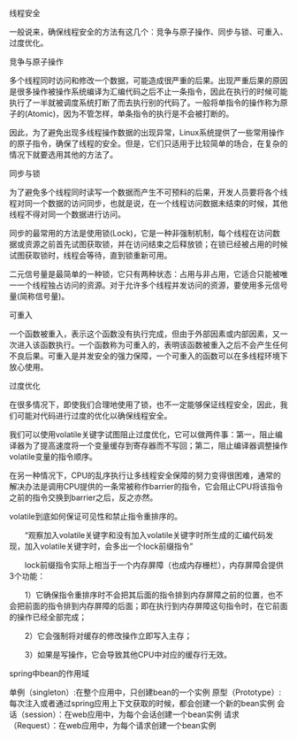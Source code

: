 线程安全

一般说来，确保线程安全的方法有这几个：竞争与原子操作、同步与锁、可重入、过度优化。


竞争与原子操作

多个线程同时访问和修改一个数据，可能造成很严重的后果。出现严重后果的原因是很多操作被操作系统编译为汇编代码之后不止一条指令，因此在执行的时候可能执行了一半就被调度系统打断了而去执行别的代码了。一般将单指令的操作称为原子的(Atomic)，因为不管怎样，单条指令的执行是不会被打断的。


因此，为了避免出现多线程操作数据的出现异常，Linux系统提供了一些常用操作的原子指令，确保了线程的安全。但是，它们只适用于比较简单的场合，在复杂的情况下就要选用其他的方法了。


同步与锁

为了避免多个线程同时读写一个数据而产生不可预料的后果，开发人员要将各个线程对同一个数据的访问同步，也就是说，在一个线程访问数据未结束的时候，其他线程不得对同一个数据进行访问。


同步的最常用的方法是使用锁(Lock)，它是一种非强制机制，每个线程在访问数据或资源之前首先试图获取锁，并在访问结束之后释放锁；在锁已经被占用的时候试图获取锁时，线程会等待，直到锁重新可用。


二元信号量是最简单的一种锁，它只有两种状态：占用与非占用，它适合只能被唯一一个线程独占访问的资源。对于允许多个线程并发访问的资源，要使用多元信号量(简称信号量)。


可重入

一个函数被重入，表示这个函数没有执行完成，但由于外部因素或内部因素，又一次进入该函数执行。一个函数称为可重入的，表明该函数被重入之后不会产生任何不良后果。可重入是并发安全的强力保障，一个可重入的函数可以在多线程环境下放心使用。


过度优化

在很多情况下，即使我们合理地使用了锁，也不一定能够保证线程安全，因此，我们可能对代码进行过度的优化以确保线程安全。


我们可以使用volatile关键字试图阻止过度优化，它可以做两件事：第一，阻止编译器为了提高速度将一个变量缓存到寄存器而不写回；第二，阻止编译器调整操作volatile变量的指令顺序。


在另一种情况下，CPU的乱序执行让多线程安全保障的努力变得很困难，通常的解决办法是调用CPU提供的一条常被称作barrier的指令，它会阻止CPU将该指令之前的指令交换到barrier之后，反之亦然。


volatile到底如何保证可见性和禁止指令重排序的。

　　“观察加入volatile关键字和没有加入volatile关键字时所生成的汇编代码发现，加入volatile关键字时，会多出一个lock前缀指令”

　　lock前缀指令实际上相当于一个内存屏障（也成内存栅栏），内存屏障会提供3个功能：

　　1）它确保指令重排序时不会把其后面的指令排到内存屏障之前的位置，也不会把前面的指令排到内存屏障的后面；即在执行到内存屏障这句指令时，在它前面的操作已经全部完成；

　　2）它会强制将对缓存的修改操作立即写入主存；

　　3）如果是写操作，它会导致其他CPU中对应的缓存行无效。


spring中bean的作用域

单例（singleton）:在整个应用中，只创建bean的一个实例
原型（Prototype）:每次注入或者通过spring应用上下文获取的时候，都会创建一个新的bean实例
会话（session）：在web应用中，为每个会话创建一个bean实例
请求（Request）：在web应用中，为每个请求创建一个bean实例









